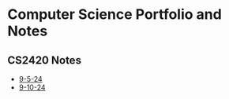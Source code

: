 # Computer Science Portfolio and Notes

## CS2420 Notes
*   [9-5-24](./CS2420/9-5-24/src/Notes.md)
*   [9-10-24](./cs2420/9-10-24/src/Notes.md)


